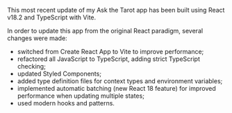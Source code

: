 This most recent update of my Ask the Tarot app has been built using React v18.2 and TypeScript with Vite.

In order to update this app from the original React paradigm, several changes were made:
* switched from Create React App to Vite to improve performance;
* refactored all JavaScript to TypeScript, adding strict TypeScript checking;
* updated Styled Components;
* added type definition files for context types and environment variables;
* implemented automatic batching (new React 18 feature) for improved performance when updating multiple states;
* used modern hooks and patterns.
